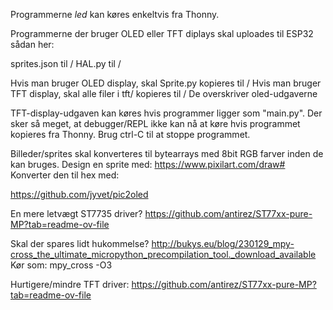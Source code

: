 Programmerne *led* kan køres enkeltvis fra Thonny.

Programmerne der bruger OLED eller TFT diplays skal uploades til ESP32 sådan her:
    
sprites.json til /
HAL.py til /

Hvis man bruger OLED display, skal Sprite.py kopieres til /
Hvis man bruger TFT display, skal alle filer i tft/ kopieres til /  De overskriver oled-udgaverne

TFT-display-udgaven kan køres hvis programmer ligger som "main.py".  Der sker så meget, at
debugger/REPL ikke kan nå at køre hvis programmet kopieres fra Thonny. Brug ctrl-C til at stoppe programmet.


Billeder/sprites skal konverteres til bytearrays med 8bit RGB farver inden de kan bruges.
Design en sprite med: https://www.pixilart.com/draw#
Konverter den til hex med:

https://github.com/jyvet/pic2oled

En mere letvægt ST7735 driver?
  https://github.com/antirez/ST77xx-pure-MP?tab=readme-ov-file
  
Skal der spares lidt hukommelse?
http://bukys.eu/blog/230129_mpy-cross_the_ultimate_micropython_precompilation_tool._download_available
Kør som:
  mpy_cross -O3 <pythonfil>

Hurtigere/mindre TFT driver:
https://github.com/antirez/ST77xx-pure-MP?tab=readme-ov-file

